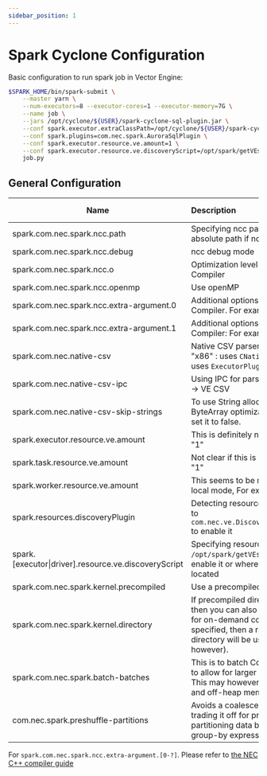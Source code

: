 ```yaml
---
sidebar_position: 1
---
```


# Spark Cyclone Configuration

Basic configuration to run spark job in Vector Engine: 

```bash
$SPARK_HOME/bin/spark-submit \
	--master yarn \
	--num-executors=8 --executor-cores=1 --executor-memory=7G \
	--name job \
	--jars /opt/cyclone/${USER}/spark-cyclone-sql-plugin.jar \
	--conf spark.executor.extraClassPath=/opt/cyclone/${USER}/spark-cyclone-sql-plugin.jar \
	--conf spark.plugins=com.nec.spark.AuroraSqlPlugin \
	--conf spark.executor.resource.ve.amount=1 \
	--conf spark.executor.resource.ve.discoveryScript=/opt/spark/getVEsResources.py \
	job.py
```



## General Configuration

| Name                                                 | Description                                                  | Default Value             |
| ---------------------------------------------------- | :----------------------------------------------------------- | ------------------------- |
| spark.com.nec.spark.ncc.path                         | Specifying ncc path. Please specify the absolute path if ncc is not in your `$PATH` | ncc                       |
| spark.com.nec.spark.ncc.debug                        | ncc debug mode                                               | false                     |
| spark.com.nec.spark.ncc.o                            | Optimization level for Vector Engine Compiler                | 4                         |
| spark.com.nec.spark.ncc.openmp                       | Use openMP                                                   | false                     |
| spark.com.nec.spark.ncc.extra-argument.0             | Additional options for Vector Engine Compiler. For example: "-X" | ""                        |
| spark.com.nec.spark.ncc.extra-argument.1             | Additional options for Vector Engine Compiler: For example: "-Y" | ""                        |
| spark.com.nec.native-csv                             | Native CSV parser. Available options: "x86" : uses `CNativeEvaluator`, "ve": uses `ExecutorPluginManagedEvaluator` | off                       |
| spark.com.nec.native-csv-ipc                         | Using IPC for parsing CSV. Spark -> IPC -> VE CSV            | true                      |
| spark.com.nec.native-csv-skip-strings                | To use String allocation as opposed to ByteArray optimization in `NativeCsvExec`, set it to false. | true                      |
| spark.executor.resource.ve.amount                    | This is definitely needed. For example: "1"                  | -                         |
| spark.task.resource.ve.amount                        | Not clear if this is needed, For example: "1"                | -                         |
| spark.worker.resource.ve.amount                      | This seems to be necessary for cluster-local mode, For example: "1" | -                         |
| spark.resources.discoveryPlugin                      | Detecting resources automatically. Set it to `com.nec.ve.DiscoverVectorEnginesPlugin` to enable it | -                         |
| spark.[executor\|driver].resource.ve.discoveryScript | Specifying resources via file. Set it to `/opt/spark/getVEsResources.py` to enable it or where ever your script is located | -                         |
| spark.com.nec.spark.kernel.precompiled               | Use a precompiled directory                                  | -                         |
| spark.com.nec.spark.kernel.directory                 | If precompiled directory is not yet exist, then you can also specify a destination for on-demand compilation. If this is not specified, then a random temporary directory will be used (not removed, however). | random temporay directory |
| spark.com.nec.spark.batch-batches                    | This is to batch ColumnarBatch together, to allow for larger input sizes into the VE. This may however use more on-heap and off-heap memory. | 0                         |
| com.nec.spark.preshuffle-partitions                  | Avoids a coalesce into a single partition, trading it off for pre-sorting/pre-partitioning data by hashes of the group-by expressions | -                         |

For `spark.com.nec.spark.ncc.extra-argument.[0-?]`. Please refer to 
[the NEC C++ compiler guide](https://www.hpc.nec/documents/sdk/pdfs/g2af01e-C++UsersGuide-023.pdf)
